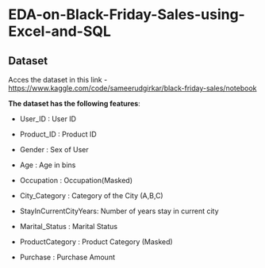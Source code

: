 # EDA-on-Black-Friday-Sales-using-Excel-and-SQL

## Dataset 
Acces the dataset in this link - https://www.kaggle.com/code/sameerudgirkar/black-friday-sales/notebook

**The dataset has the following features**:

  -  User_ID : User ID
  
  -  Product_ID : Product ID
  
  -  Gender : Sex of User
  
  -  Age : Age in bins
  
  -  Occupation : Occupation(Masked)
  
  -  City_Category : Category of the City (A,B,C)
  
  -  StayInCurrentCityYears: Number of years stay in current city
  
  -  Marital_Status : Marital Status
  
  -  ProductCategory : Product Category (Masked)
  
  -  Purchase : Purchase Amount
  
 
 
 

 
 
  
 
